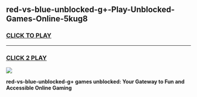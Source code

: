 
## red-vs-blue-unblocked-g+-Play-Unblocked-Games-Online-5kug8
<h3>
<a href="https://premium76.site?title=red-vs-blue-unblocked-g+&ref=25A">CLICK TO PLAY</a></h3>
<hr>

<h3>
<a href="https://premium76.site?title=red-vs-blue-unblocked-g+&ref=25A">CLICK 2 PLAY</a>
  
</h3>

<a href="https://premium76.site?title=red-vs-blue-unblocked-g+&ref=25A"><img src="https://clearcache.store/games.png"></a>


**red-vs-blue-unblocked-g+ games unblocked: Your Gateway to Fun and Accessible Online Gaming**
